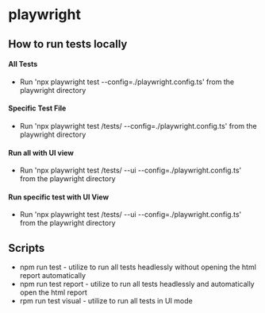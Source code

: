 # playwright

## How to run tests locally
#### All Tests
- Run 'npx playwright test --config=./playwright.config.ts' from the playwright directory
#### Specific Test File
- Run 'npx playwright test /tests/<SPEC FILE NAME> --config=./playwright.config.ts' from the playwright directory
#### Run all with UI view
- Run 'npx playwright test /tests/ --ui --config=./playwright.config.ts' from the playwright directory
#### Run specific test with UI View
- Run 'npx playwright test /tests/<SPEC FILE NAME> --ui --config=./playwright.config.ts' from the playwright directory
 

## Scripts
- npm run test - utilize to run all tests headlessly without opening the html report automatically
- npm run test report - utilize to run all tests headlessly and automatically open the html report
- rpm run test visual - utilize to run all tests in UI mode